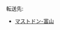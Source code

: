 <div>

転送先:

-   [マストドン-富山](/%E3%83%9E%E3%82%B9%E3%83%88%E3%83%89%E3%83%B3-%E5%AF%8C%E5%B1%B1 "マストドン-富山")

</div>

<div>

</div>
